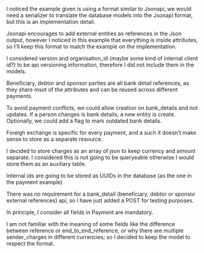 I noticed the example given is using a format similar to Jsonapi, we would need a serializer to translate the database models into the Jsonapi format, but this is an  implementation detail.

Jsonapi encourages to add external entities as references in the Json output, however I noticed in this example that everything is inside attributes, so I'll keep this format to match the example on the implementation.

I considered version and organisation_id (maybe some kind of internal client id?) to be api versioning information, therefore I did not include them in the models.

Beneficiary, debtor and sponsor parties are all bank detail references, as they share msot of the attributes and can be reused across different payments.

To avoid payment conflicts, we could allow creation on bank_details and not updates. If a person changes is bank details, a new entity is create. Optionally, we could add a flag to mark outdated bank details.

Foreigh exchange is specific for every payment, and a such it doesn't make sense to store as a separate resource. 

I decided to store charges as an array of json to keep currency and amount separate. I considered this is not going to be queryeable otherwise I would store them as an auxiliary table. 

Internal ids are going to be stored as UUIDs in the database (as the one in the payment example)

There was no requirement for a bank_detail (beneficiary, debtor or sponsor external references) api, so I have just added a POST for testing purposes.

In principle, I consider all fields in Payment are mandatory.

I am not familiar with the meaning of some fields like the difference between reference or end_to_end_reference, or why there are multiple sender_charges in different currencies; so I decided to keep the model to respect the format.  